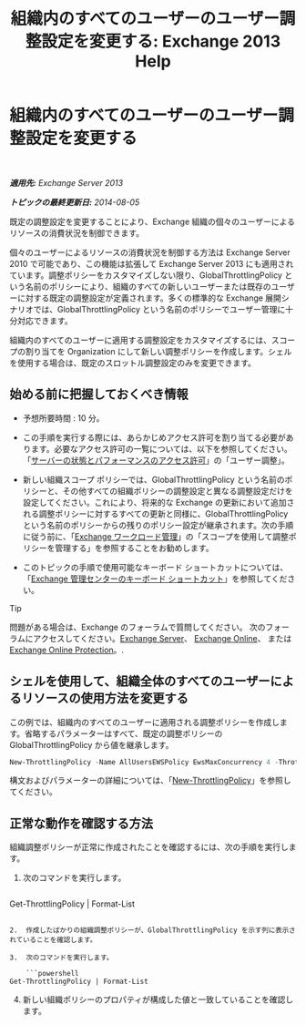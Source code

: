 ﻿---
title: '組織内のすべてのユーザーのユーザー調整設定を変更する: Exchange 2013 Help'
TOCTitle: 組織内のすべてのユーザーのユーザー調整設定を変更する
ms:assetid: c45cacfc-768d-4605-9bb0-53e30273fe4d
ms:mtpsurl: https://technet.microsoft.com/ja-jp/library/JJ863578(v=EXCHG.150)
ms:contentKeyID: 50555868
ms.date: 04/24/2018
mtps_version: v=EXCHG.150
ms.translationtype: HT
---

# 組織内のすべてのユーザーのユーザー調整設定を変更する

 

_**適用先:** Exchange Server 2013_

_**トピックの最終更新日:** 2014-08-05_

既定の調整設定を変更することにより、Exchange 組織の個々のユーザーによるリソースの消費状況を制御できます。

個々のユーザーによるリソースの消費状況を制御する方法は Exchange Server 2010 で可能であり、この機能は拡張して Exchange Server 2013 にも適用されています。調整ポリシーをカスタマイズしない限り、GlobalThrottlingPolicy という名前のポリシーにより、組織のすべての新しいユーザーまたは既存のユーザーに対する既定の調整設定が定義されます。多くの標準的な Exchange 展開シナリオでは、GlobalThrottlingPolicy という名前のポリシーでユーザー管理に十分対応できます。

組織内のすべてのユーザーに適用する調整設定をカスタマイズするには、スコープの割り当てを Organization にして新しい調整ポリシーを作成します。シェルを使用する場合は、既定のスロットル調整設定のみを変更できます。

## 始める前に把握しておくべき情報

  - 予想所要時間 : 10 分。

  - この手順を実行する際には、あらかじめアクセス許可を割り当てる必要があります。必要なアクセス許可の一覧については、以下を参照してください。「[サーバーの状態とパフォーマンスのアクセス許可](server-health-and-performance-permissions-exchange-2013-help.md)」の「ユーザー調整」。

  - 新しい組織スコープ ポリシーでは、GlobalThrottlingPolicy という名前のポリシーと、その他すべての組織ポリシーの調整設定と異なる調整設定だけを設定してください。これにより、将来的な Exchange の更新において追加される調整ポリシーに対するすべての更新と同様に、GlobalThrottlingPolicy という名前のポリシーからの残りのポリシー設定が継承されます。次の手順に従う前に、「[Exchange ワークロード管理](exchange-workload-management-exchange-2013-help.md)」の「スコープを使用して調整ポリシーを管理する」を参照することをお勧めします。

  - このトピックの手順で使用可能なキーボード ショートカットについては、「[Exchange 管理センターのキーボード ショートカット](keyboard-shortcuts-in-the-exchange-admin-center-exchange-online-protection-help.md)」を参照してください。


> [!TIP]
> 問題がある場合は、Exchange のフォーラムで質問してください。 次のフォーラムにアクセスしてください。<A href="https://go.microsoft.com/fwlink/p/?linkid=60612">Exchange Server</A>、 <A href="https://go.microsoft.com/fwlink/p/?linkid=267542">Exchange Online</A>、 または <A href="https://go.microsoft.com/fwlink/p/?linkid=285351">Exchange Online Protection</A>。.



## シェルを使用して、組織全体のすべてのユーザーによるリソースの使用方法を変更する

この例では、組織内のすべてのユーザーに適用される調整ポリシーを作成します。省略するパラメーターはすべて、既定の調整ポリシーの GlobalThrottlingPolicy から値を継承します。

```powershell
New-ThrottlingPolicy -Name AllUsersEWSPolicy EwsMaxConcurrency 4 -ThrottlingPolicyScope Organization
```

構文およびパラメーターの詳細については、「[New-ThrottlingPolicy](https://technet.microsoft.com/ja-jp/library/dd351045\(v=exchg.150\))」を参照してください。

## 正常な動作を確認する方法

組織調整ポリシーが正常に作成されたことを確認するには、次の手順を実行します。

1.  次のコマンドを実行します。
    
    ```powershell
Get-ThrottlingPolicy | Format-List
```

2.  作成したばかりの組織調整ポリシーが、GlobalThrottlingPolicy を示す列に表示されていることを確認します。

3.  次のコマンドを実行します。
    
    ```powershell
Get-ThrottlingPolicy | Format-List
```

4.  新しい組織ポリシーのプロパティが構成した値と一致していることを確認します。

